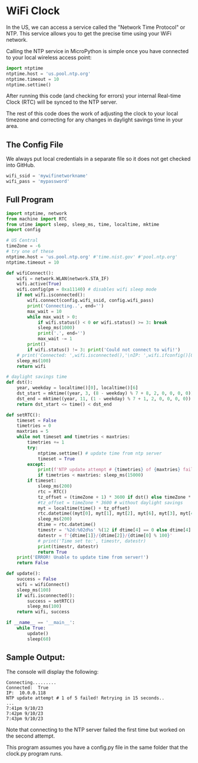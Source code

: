 # WiFi Clock

In the US, we can access a service called the "Network Time Protocol" or NTP.
This service allows you to get the precise time using your WiFi network.

Calling the NTP service in MicroPython is simple once you have
connected to your local wireless access point:

```py
import ntptime
ntptime.host = 'us.pool.ntp.org'
ntptime.timeout = 10
ntptime.settime()
```

After running this code (and checking for errors) your internal Real-time Clock (RTC) will be synced to the NTP server.

The rest of this code does the work of adjusting the clock to your local timezone and correcting for any changes in daylight savings time in your area.

## The Config File

We always put local credentials in a separate file so it does not get checked into GitHub.

```py
wifi_ssid = 'mywifinetworkname'
wifi_pass = 'mypassword'
```

## Full Program

```py
import ntptime, network
from machine import RTC
from utime import sleep, sleep_ms, time, localtime, mktime
import config

# US Central
timeZone = -6
# try one of these
ntptime.host = 'us.pool.ntp.org' #'time.nist.gov' #'pool.ntp.org'
ntptime.timeout = 10

def wifiConnect():
    wifi = network.WLAN(network.STA_IF)
    wifi.active(True)
    wifi.config(pm = 0xa11140) # disables wifi sleep mode
    if not wifi.isconnected():
        wifi.connect(config.wifi_ssid, config.wifi_pass)
        print('Connecting..', end='')
        max_wait = 10
        while max_wait > 0:
            if wifi.status() < 0 or wifi.status() >= 3: break
            sleep_ms(1000)
            print('.', end='')
            max_wait -= 1
        print()
        if wifi.status() != 3: print('Could not connect to wifi!')
    # print('Connected: ',wifi.isconnected(),'\nIP: ',wifi.ifconfig()[0])
    sleep_ms(100)
    return wifi

# daylight savings time
def dst():
    year, weekday = localtime()[0], localtime()[6]
    dst_start = mktime((year, 3, (8 - weekday) % 7 + 8, 2, 0, 0, 0, 0))
    dst_end = mktime((year, 11, (1 - weekday) % 7 + 1, 2, 0, 0, 0, 0))
    return dst_start <= time() < dst_end

def setRTC():
    timeset = False
    timetries = 0
    maxtries = 5
    while not timeset and timetries < maxtries:
        timetries += 1
        try:
            ntptime.settime() # update time from ntp server
            timeset = True
        except:
            print(f'NTP update attempt # {timetries} of {maxtries} failed!', 'Retrying in 15 seconds..' if timetries < maxtries else 'Check connection/config.')
            if timetries < maxtries: sleep_ms(15000)
        if timeset:
            sleep_ms(200)
            rtc = RTC()
            tz_offset = (timeZone + 1) * 3600 if dst() else timeZone * 3600
            #tz_offset = timeZone * 3600 # without daylight savings
            myt = localtime(time() + tz_offset)
            rtc.datetime((myt[0], myt[1], myt[2], myt[6], myt[3], myt[4], myt[5], 0))
            sleep_ms(200)
            dtime = rtc.datetime()
            timestr = '%2d:%02d%s' %(12 if dtime[4] == 0 else dtime[4] if dtime[4] < 13 else dtime[4] - 12, dtime[5], 'am' if dtime[4] < 12 else 'pm')
            datestr = f'{dtime[1]}/{dtime[2]}/{dtime[0] % 100}'
            # print('Time set to:', timestr, datestr)
            print(timestr, datestr)
            return True
    print('ERROR! Unable to update time from server!')
    return False

def update():
    success = False
    wifi = wifiConnect()
    sleep_ms(100)
    if wifi.isconnected():
        success = setRTC()
        sleep_ms(100)
    return wifi, success

if __name__ == '__main__':
    while True:
        update()
        sleep(60)
```

## Sample Output:

The console will display the following:

```
Connecting.........
Connected:  True 
IP:  10.0.0.118
NTP update attempt # 1 of 5 failed! Retrying in 15 seconds..
...
7:41pm 9/10/23
7:42pm 9/10/23
7:43pm 9/10/23
```

Note that connecting to the NTP server failed the first time but worked on the second attempt.

This program assumes you have a config.py file in the same folder that the clock.py program runs.  


